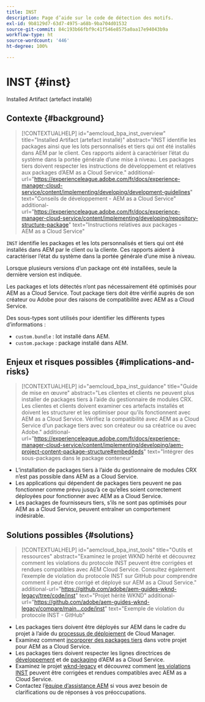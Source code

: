 ```yaml
---
title: INST
description: Page d’aide sur le code de détection des motifs.
exl-id: 9b8129d7-63d7-4975-a68b-9ba704d01532
source-git-commit: 84c193b66fbf9c41f546e8575a0aa17e94043b9a
workflow-type: ht
source-wordcount: '446'
ht-degree: 100%

---
```


# INST {#inst}

Installed Artifact (artefact installé)

## Contexte {#background}

>[!CONTEXTUALHELP]
>id="aemcloud_bpa_inst_overview"
>title="Installed Artifact (artefact installé)"
>abstract="INST identifie les packages ainsi que les lots personnalisés et tiers qui ont été installés dans AEM par le client. Ces rapports aident à caractériser l’état du système dans la portée générale d’une mise à niveau. Les packages tiers doivent respecter les instructions de développement et relatives aux packages d’AEM as a Cloud Service."
>additional-url="https://experienceleague.adobe.com/fr/docs/experience-manager-cloud-service/content/implementing/developing/development-guidelines" text="Conseils de développement - AEM as a Cloud Service"
>additional-url="https://experienceleague.adobe.com/fr/docs/experience-manager-cloud-service/content/implementing/developing/repository-structure-package" text="Instructions relatives aux packages - AEM as a Cloud Service"

`INST` identifie les packages et les lots personnalisés et tiers qui ont été installés dans AEM par le client ou la cliente. Ces rapports aident à caractériser l’état du système dans la portée générale d’une mise à niveau.

Lorsque plusieurs versions d’un package ont été installées, seule la dernière version est indiquée.

Les packages et lots détectés n’ont pas nécessairement été optimisés pour AEM as a Cloud Service. Tout package tiers doit être vérifié auprès de son créateur ou Adobe pour des raisons de compatibilité avec AEM as a Cloud Service.

Des sous-types sont utilisés pour identifier les différents types d’informations :

* `custom.bundle` : lot installé dans AEM.
* `custom.package` : package installé dans AEM.

## Enjeux et risques possibles {#implications-and-risks}

>[!CONTEXTUALHELP]
>id="aemcloud_bpa_inst_guidance"
>title="Guide de mise en œuvre"
>abstract="Les clientes et clients ne peuvent plus installer de packages tiers à l’aide du gestionnaire de modules CRX. Les clientes et clients doivent examiner ces artefacts installés et doivent les structurer et les optimiser pour qu’ils fonctionnent avec AEM as a Cloud Service. Vérifiez la compatibilité avec AEM as a Cloud Service d’un package tiers avec son créateur ou sa créatrice ou avec Adobe."
>additional-url="https://experienceleague.adobe.com/fr/docs/experience-manager-cloud-service/content/implementing/developing/aem-project-content-package-structure#embeddeds" text="Intégrer des sous-packages dans le package conteneur"


* L’installation de packages tiers à l’aide du gestionnaire de modules CRX n’est pas possible dans AEM as a Cloud Service.
* Les applications qui dépendent de packages tiers peuvent ne pas fonctionner comme prévu jusqu’à ce qu’elles soient correctement déployées pour fonctionner avec AEM as a Cloud Service.
* Les packages de fournisseurs tiers, s’ils ne sont pas optimisés pour AEM as a Cloud Service, peuvent entraîner un comportement indésirable.

## Solutions possibles {#solutions}

>[!CONTEXTUALHELP]
>id="aemcloud_bpa_inst_tools"
>title="Outils et ressources"
>abstract="Examinez le projet WKND hérité et découvrez comment les violations du protocole INST peuvent être corrigées et rendues compatibles avec AEM Cloud Service. Consultez également l’exemple de violation du protocole INST sur GitHub pour comprendre comment il peut être corrigé et déployé sur AEM as a Cloud Service."
>additional-url="https://github.com/adobe/aem-guides-wknd-legacy/tree/code/inst" text="Projet hérité WKND"
>additional-url="https://github.com/adobe/aem-guides-wknd-legacy/compare/main...code/inst" text="Exemple de violation du protocole INST - GitHub"

* Les packages tiers doivent être déployés sur AEM dans le cadre du projet à l’aide du [processus de déploiement](https://experienceleague.adobe.com/fr/docs/experience-manager-cloud-service/content/implementing/using-cloud-manager/deploy-code#deployment-process) de Cloud Manager.
* Examinez comment [incorporer des packages tiers](https://experienceleague.adobe.com/fr/docs/experience-manager-cloud-service/content/implementing/developing/aem-project-content-package-structure#embedding-3rd-party-packages) dans votre projet pour AEM as a Cloud Service.
* Les packages tiers doivent respecter les lignes directrices de [développement](https://experienceleague.adobe.com/fr/docs/experience-manager-cloud-service/content/implementing/developing/development-guidelines) et de [packaging](https://experienceleague.adobe.com/fr/docs/experience-manager-cloud-service/content/implementing/developing/repository-structure-package) d’AEM as a Cloud Service.
* Examinez le projet [wknd-legacy](https://github.com/adobe/aem-guides-wknd-legacy/tree/code/inst) et découvrez comment [les violations INST](https://github.com/adobe/aem-guides-wknd-legacy/compare/main...code/inst) peuvent être corrigées et rendues compatibles avec AEM as a Cloud Service.
* Contactez l’[équipe d’assistance AEM](https://helpx.adobe.com/fr/enterprise/using/support-for-experience-cloud.html) si vous avez besoin de clarifications ou de réponses à vos préoccupations.
